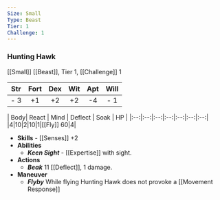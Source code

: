 ```yaml
---
Size: Small
Type: Beast
Tier: 1
Challenge: 1
---
```


### Hunting Hawk
[[Small]] [[Beast]], Tier 1, [[Challenge]] 1

| Str | Fort | Dex | Wit | Apt | Will |
|:--:|:--:|:--:|:--:|:--:|:--:|
|- 3|+1|+2|+2|-4|- 1|

| Body| React | Mind | Deflect | Soak | HP |
|:--:|:--:|:--:|:--:|:--:|:--:|:--:|
|4|10|2|10|1|[[Fly]] 60|4|

- **Skills** - [[Senses]] +2
- **Abilities**
	- ***Keen Sight*** - [[Expertise]] with sight.
- **Actions**
	- ***Beak*** 11 [[Deflect]], 1 damage.
- **Maneuver**
	- ***Flyby***  While flying Hunting Hawk does not provoke a [[Movement Response]] 